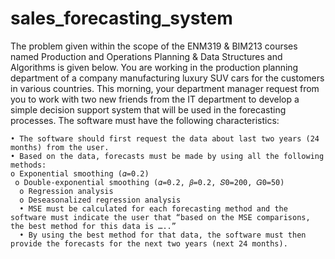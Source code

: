 # sales_forecasting_system

The problem given within the scope of the ENM319 & BIM213 courses named Production and Operations Planning & Data Structures and Algorithms is given below.
You are working in the production planning department of a company manufacturing luxury SUV cars for the customers in various countries. This morning, your department manager request from you to work with two new friends from the IT department to develop a simple decision support system that will be used in the forecasting processes. The software must have the following characteristics:

    • The software should first request the data about last two years (24 months) from the user.
    • Based on the data, forecasts must be made by using all the following methods:
    o Exponential smoothing (𝛼=0.2)
     o Double-exponential smoothing (𝛼=0.2, 𝛽=0.2, 𝑆0=200, 𝐺0=50)
      o Regression analysis
      o Deseasonalized regression analysis
      • MSE must be calculated for each forecasting method and the software must indicate the user that “based on the MSE comparisons, the best method for this data is …..”
      • By using the best method for that data, the software must then provide the forecasts for the next two years (next 24 months).
